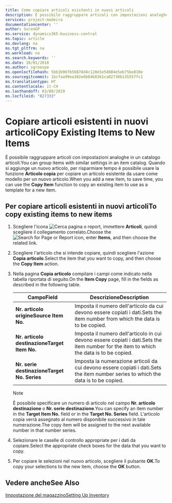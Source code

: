 ```yaml
---
title: Come copiare articoli esistenti in nuovi articoli
description: È possibile raggruppare articoli con impostazioni analoghe in un catalogo articoli. Quando si aggiunge un nuovo articolo, per risparmiare tempo è possibile usare l'opzione **Articolo copia** per copiare un articolo esistente da usare come modello per un nuovo articolo.
services: project-madeira
documentationcenter: ''
author: SorenGP
ms.service: dynamics365-business-central
ms.topic: article
ms.devlang: na
ms.tgt_pltfrm: na
ms.workload: na
ms.search.keywords: ''
ms.date: 10/01/2018
ms.author: sgroespe
ms.openlocfilehash: 5bb1b96fb56878d4c120e5e5d804e5eb75be810e
ms.sourcegitcommit: 1bcfaa99ea302e6b84b8361ca02730b135557fc1
ms.translationtype: HT
ms.contentlocale: it-CH
ms.lasthandoff: 03/08/2019
ms.locfileid: "827333"
---
```

# <a name="copy-existing-items-to-new-items"></a><span data-ttu-id="d5448-104">Copiare articoli esistenti in nuovi articoli</span><span class="sxs-lookup"><span data-stu-id="d5448-104">Copy Existing Items to New Items</span></span>
<span data-ttu-id="d5448-105">È possibile raggruppare articoli con impostazioni analoghe in un catalogo articoli.</span><span class="sxs-lookup"><span data-stu-id="d5448-105">You can group items with similar settings in an item catalog.</span></span> <span data-ttu-id="d5448-106">Quando si aggiunge un nuovo articolo, per risparmiare tempo è possibile usare la funzione **Articolo copia** per copiare un articolo esistente da usare come modello per un nuovo articolo.</span><span class="sxs-lookup"><span data-stu-id="d5448-106">When you add a new item, to save time, you can use the **Copy Item** function to copy an existing item to use as a template for a new item.</span></span>  

## <a name="to-copy-existing-items-to-new-items"></a><span data-ttu-id="d5448-107">Per copiare articoli esistenti in nuovi articoli</span><span class="sxs-lookup"><span data-stu-id="d5448-107">To copy existing items to new items</span></span>  

1.  <span data-ttu-id="d5448-108">Scegliere l'icona ![Cerca pagina o report](../../media/ui-search/search_small.png "Cerca pagina o report"), immettere **Articoli**, quindi scegliere il collegamento correlato.</span><span class="sxs-lookup"><span data-stu-id="d5448-108">Choose the ![Search for Page or Report](../../media/ui-search/search_small.png "Search for Page or Report icon") icon, enter **Items**, and then choose the related link.</span></span>  
2.  <span data-ttu-id="d5448-109">Scegliere l'articolo che si intende copiare, quindi scegliere l'azione **Copia articolo**.</span><span class="sxs-lookup"><span data-stu-id="d5448-109">Select the item that you want to copy, and then choose the **Copy Item** action.</span></span>  
3.  <span data-ttu-id="d5448-110">Nella pagina **Copia articolo** compilare i campi come indicato nella tabella riportata di seguito.</span><span class="sxs-lookup"><span data-stu-id="d5448-110">On the **Item Copy** page, fill in the fields as described in the following table.</span></span>  

    |<span data-ttu-id="d5448-111">Campo</span><span class="sxs-lookup"><span data-stu-id="d5448-111">Field</span></span>|<span data-ttu-id="d5448-112">Descrizione</span><span class="sxs-lookup"><span data-stu-id="d5448-112">Description</span></span>|  
    |---------------------------------|---------------------------------------|  
    |<span data-ttu-id="d5448-113">**Nr. articolo origine**</span><span class="sxs-lookup"><span data-stu-id="d5448-113">**Source Item No.**</span></span>|<span data-ttu-id="d5448-114">Imposta il numero dell'articolo da cui devono essere copiati i dati.</span><span class="sxs-lookup"><span data-stu-id="d5448-114">Sets the item number from which the data is to be copied.</span></span>|  
    |<span data-ttu-id="d5448-115">**Nr. articolo destinazione**</span><span class="sxs-lookup"><span data-stu-id="d5448-115">**Target Item No.**</span></span>|<span data-ttu-id="d5448-116">Imposta il numero dell'articolo in cui devono essere copiati i dati.</span><span class="sxs-lookup"><span data-stu-id="d5448-116">Sets the item number for the item to which the data is to be copied.</span></span>|  
    |<span data-ttu-id="d5448-117">**Nr. serie destinazione**</span><span class="sxs-lookup"><span data-stu-id="d5448-117">**Target No. Series**</span></span>|<span data-ttu-id="d5448-118">Imposta la numerazione articoli da cui devono essere copiati i dati.</span><span class="sxs-lookup"><span data-stu-id="d5448-118">Sets the item number series to which the data is to be copied.</span></span>|  

    > [!NOTE]  
    >  <span data-ttu-id="d5448-119">È possibile specificare un numero di articolo nel campo **Nr. articolo destinazione** o **Nr. serie destinazione**.</span><span class="sxs-lookup"><span data-stu-id="d5448-119">You can specify an item number in the **Target Item No.** field or in the **Target No. Series** field.</span></span> <span data-ttu-id="d5448-120">L'articolo copia verrà assegnato al numero disponibile successivo in tale numerazione.</span><span class="sxs-lookup"><span data-stu-id="d5448-120">The copy item will be assigned to the next available number in that number series.</span></span>  

4.  <span data-ttu-id="d5448-121">Selezionare le caselle di controllo appropriate per i dati da copiare.</span><span class="sxs-lookup"><span data-stu-id="d5448-121">Select the appropriate check boxes for the data that you want to copy.</span></span>  
5.  <span data-ttu-id="d5448-122">Per copiare le selezioni nel nuovo articolo, scegliere il pulsante **OK**.</span><span class="sxs-lookup"><span data-stu-id="d5448-122">To copy your selections to the new item, choose the **OK** button.</span></span>  

## <a name="see-also"></a><span data-ttu-id="d5448-123">Vedere anche</span><span class="sxs-lookup"><span data-stu-id="d5448-123">See Also</span></span>  
[<span data-ttu-id="d5448-124">Impostazione del magazzino</span><span class="sxs-lookup"><span data-stu-id="d5448-124">Setting Up Inventory</span></span>](../../inventory-setup-inventory.md)
